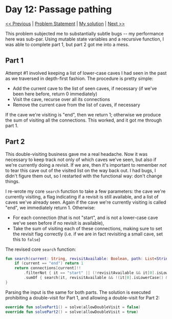 # Day 12: Passage pathing
[<< Previous](Day11.md) | [Problem Statement](https://adventofcode.com/2021/day/12) | [My solution](../src/main/kotlin/puzzles/Day12.kt) | [Next >>](Day13.md)

This problem subjected me to substantially subtle bugs -- my performance here was sub-par. Using mutable state variables and a recursive function, I was able to complete part 1, but part 2 got me into a mess.

## Part 1
Attempt #1 involved keeping a list of lower-case caves I had seen in the past as we traversed in depth-first fashion. The procedure is pretty simple:
- Add the current cave to the list of seen caves, if necessary (if we've been here before, return 0 immediately)
- Visit the cave, recurse over all its connections
- Remove the current cave from the list of caves, if necessary

If the cave we're visiting is "end", then we return 1; otherwise we produce the sum of visiting all the connections. This worked, and it got me through part 1.

## Part 2
This double-visiting business gave me a real headache. Now it was necessary to keep track not only of which caves we've seen, but also if we're currently doing a revisit. If we are, then it's important to remember *not* to tear this cave out of the visited list on the way back out. I had bugs, I didn't figure them out, so I restarted with the functional way: don't change things.

I re-wrote my core `search` function to take a few parameters: the cave we're currently visiting, a flag indicating if a revisit is still available, and a list of caves we've already seen. Again if the cave we're currently visiting is called "end", we immediately return 1. Otherwise:
- For each connection (that is not "start", and is not a lower-case cave we've seen before if no revisit is available),
- Take the sum of visiting each of these connections, making sure to set the revisit flag correctly (i.e. if we are in fact revisiting a small cave, set this to `false`)

The revised core `search` function:
```kotlin
fun search(current: String, revisitAvailable: Boolean, path: List<String>): Long {
    if (current == "end") return 1
    return connections[current]!!
        .filterNot { it == "start" || (!revisitAvailable && it[0].isLowerCase() && it in path) }
        .sumOf { search(it, revisitAvailable && !(it[0].isLowerCase() && it in path), path + it) }
}
```

Parsing the input is the same for both parts. The solution is executed prohibiting a double-visit for Part 1, and allowing a double-visit for Part 2:
```kotlin
override fun solvePart1() = solve(allowDoubleVisit = false)
override fun solvePart2() = solve(allowDoubleVisit = true)
```